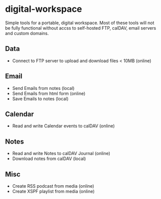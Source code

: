 # digital-workspace

Simple tools for a portable, digital workspace. Most of these tools will not be fully functional without accss to self-hosted FTP, calDAV, email servers and custom domains.

## Data

- Connect to FTP server to upload and download files < 10MB (online)

## Email

- Send Emails from notes (local)
- Send Emails from html form (online)
- Save Emails to notes (local)

## Calendar

- Read and write Calendar events to calDAV (online)

## Notes

- Read and write Notes to calDAV Journal (online)
- Download notes from calDAV (local)

## Misc

- Create RSS podcast from media (online)
- Create XSPF playlist from media (online)
